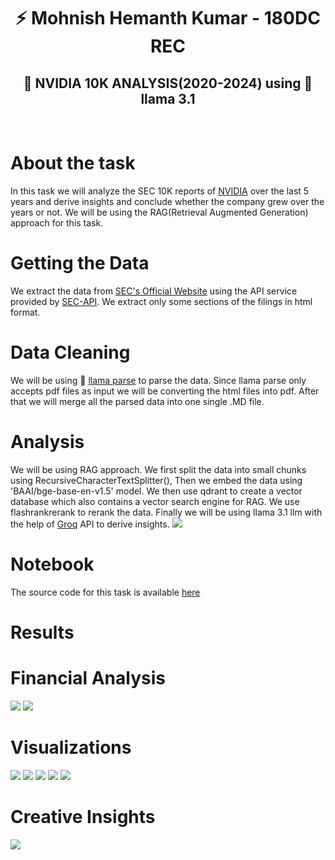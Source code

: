 <div align="center">
  <h1>⚡ Mohnish Hemanth Kumar - 180DC REC</h1>
  <h2>🤖 NVIDIA 10K ANALYSIS(2020-2024) using 🦙 llama 3.1 </h2>
  
</div>
<br/>
<div align="left">
<h1>About the task</h1>
</div>
In this task we will analyze the SEC 10K reports of <a href="https://www.nvidia.com/en-in/">NVIDIA</a> over the last 5 years and derive insights and conclude whether the company grew over the years or not. We will be using the RAG(Retrieval Augmented Generation) approach for this task.
<div align="left">
<h1>Getting the Data</h1>
</div>
We extract the data from <a href="https://www.sec.gov/search-filings">SEC's Official Website</a>  using the API service provided by <a href="https://sec-api.io/">SEC-API</a>. We extract only some sections of the filings in html format.
<div align="left">
<h1>Data Cleaning</h1>
</div>
We will be using 🦙 <a href="https://docs.llamaindex.ai/en/stable/llama_cloud/llama_parse/">llama parse</a> to parse the data. Since llama parse only accepts pdf files as input we will be converting the html files into pdf. After that we will merge all the parsed data into one single .MD file.
<div align="left">
<h1>Analysis</h1>
</div>
We will be using RAG approach. We first split the data into small chunks using RecursiveCharacterTextSplitter(), Then we embed the data using 'BAAI/bge-base-en-v1.5' model. We then use qdrant to create a vector database which also contains a vector search engine for RAG. We use flashrankrerank to rerank the data. Finally we will be using llama 3.1 llm with the help of <a href="https://groq.com/">Groq</a> API to derive insights.


<img src='rag-pipeline.png'>
<div align="left">
<h1>Notebook</h1>
</div>
The source code for this task is available <a href="https://github.com/mjthewalker/NVIDIA-10K-Analysis/blob/main/180dc%20(1).ipynb">here</a>
<div align="left">
<h1>Results</h1>
</div>
<div align="left">
<h1>Financial Analysis</h1>
</div>
<img src="fa1.jpg">
<img src="fa2.jpg">
<div align="left">
<h1>Visualizations</h1>
</div>
<img src="v1.jpg">
<img src="v5.jpg">
<img src="v2.jpg">
<img src="v3.jpg">
<img src="v4.jpg">
<div align="left">
<h1>Creative Insights</h1>
</div>
<img src="i1.jpg">

